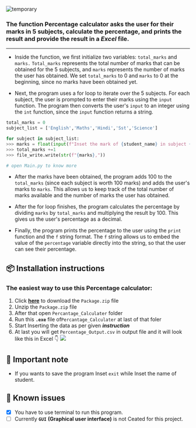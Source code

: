 ![temporary](https://user-images.githubusercontent.com/84720825/212024726-9a0f0c47-597c-4683-bc81-880949263eb2.png)

### The function Percentage calculator asks the user for their marks in 5 subjects, calculate the percentage, and prints the result and provide the result in a *Excel* file.
----
* Inside the function, we first initialize two variables: `total_marks` and `marks.` `Total_marks` represents the total number of marks that can be obtained for the 5 subjects, and `marks` represents the number of marks the user has obtained. We set `total_marks` to 0 and `marks` to 0 at the beginning, since no marks have been obtained yet.

* Next, the program uses a for loop to iterate over the 5 subjects. For each subject, the user is prompted to enter their marks using the `input` function. The program then converts the user's `input` to an integer using the `int` function, since the `input` function returns a string.

```python
total_marks = 0
subject_list = ['English','Maths','Hindi','Sst','Science']

for subject in subject_list:
>>> marks = float(input(f"Inset the mark of {student_name} in subject {subject}: "))
>>> total_marks +=1
>>> file_write.write(str(f"{marks},"))

# open Main.py to know more
```

* After the marks have been obtained, the program adds 100 to the `total_marks` (since each subject is worth 100 marks) and adds the user's marks to `marks`. This allows us to keep track of the total number of marks available and the number of marks the user has obtained.

* After the for loop finishes, the program calculates the percentage by dividing `marks` by `total_marks` and multiplying the result by 100. This gives us the user's percentage as a decimal.

* Finally, the program prints the percentage to the user using the `print` function and the `f` string format. The `f` string allows us to embed the value of the `percentage` variable directly into the string, so that the user can see their percentage.

## :package: **Installation instructions**
### The easiest way to use this Percentage calculator:
1. Click [**here**](https://github.com/pritam12426/Percentage-Calculator/releases) to download the `Package.zip` file
2. Unzip the `Package.zip` file
3. After that open `Percantage_Calculater` folder
4. Run this **`.exe`** file of`Percantage_Calculater` at last of that foler
5. Start Inserting the data as per given ***instruction***
6. At last you will get `Percentage_Output.csv` in output file and it will look like this in Excel 👇
![](https://user-images.githubusercontent.com/84720825/212041632-814f0704-3797-4f66-b458-226e1c65bf9f.png)
## :page_with_curl: **Important note**
* If you wants to save the program Inset `exit` while Inset the name of student.
## :traffic_light: **Known issues**
- [x] You have to use terminal to run this program.
- [ ] Currently **`GUI`** **(Graphical user interface)** is not Ceated for this project.